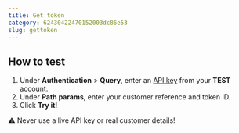 ```yaml
---
title: Get token
category: 62430422470152003dc86e53
slug: gettoken
---
```


## How to test

1. Under **Authentication** > **Query**, enter an [API key](/sites#site-id-api-key-and-security-code) from your **TEST** account.
2. Under **Path params**, enter your customer reference and token ID.
3. Click **Try it!**

:warning: Never use a live API key or real customer details!